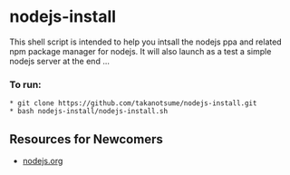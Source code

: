 nodejs-install
==============

This shell script is intended to help you intsall the nodejs ppa and related npm package manager for nodejs.
It will also launch as a test a simple nodejs server at the end ...

### To run:

    * git clone https://github.com/takanotsume/nodejs-install.git
    * bash nodejs-install/nodejs-install.sh
    
Resources for Newcomers
---
  - [nodejs.org](http://nodejs.org/)
